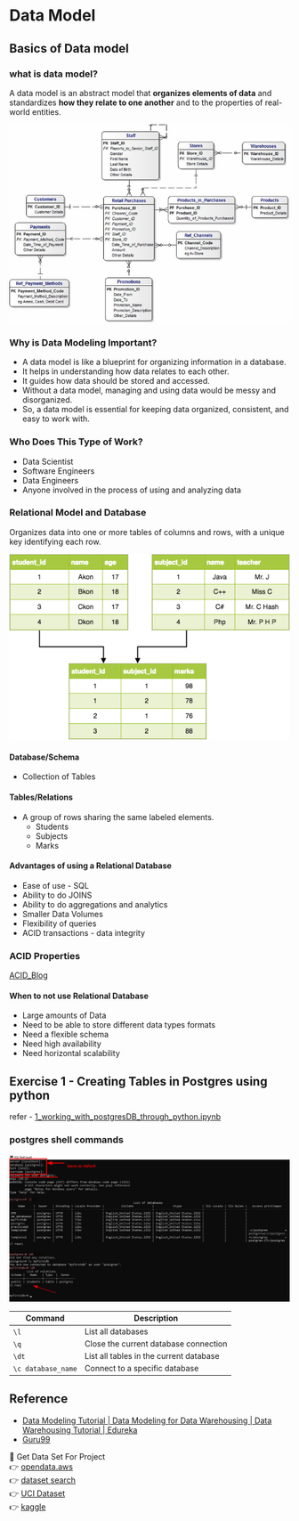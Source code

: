 # Data Model

## Basics of Data model

### what is data model?

A data model is an abstract model that **organizes elements of data** and standardizes **how they relate to one another** and to the properties of real-world entities.

<img src ="attachments\DataModel.jpg" width=600>

### Why is Data Modeling Important?

- A data model is like a blueprint for organizing information in a database.
- It helps in understanding how data relates to each other.
- It guides how data should be stored and accessed.
- Without a data model, managing and using data would be messy and disorganized.
- So, a data model is essential for keeping data organized, consistent, and easy to work with.

### Who Does This Type of Work?

- Data Scientist
- Software Engineers
- Data Engineers
- Anyone involved in the process of using and analyzing data

### Relational Model and Database

Organizes data into one or more tables of columns and rows, with a unique key identifying each row.

<img src ="attachments\relational-dbms-model.png" width=600>

#### Database/Schema

- Collection of Tables
  
#### Tables/Relations

- A group of rows sharing the same labeled elements.
  - Students
  - Subjects
  - Marks

#### Advantages of using a Relational Database

- Ease of use - SQL
- Ability to do JOINS
- Ability to do aggregations and analytics
- Smaller Data Volumes
- Flexibility of queries
- ACID transactions - data integrity

### ACID Properties

[ACID_Blog](https://notes123.hashnode.dev/acid-properties)

#### When to not use Relational Database

- Large amounts of Data
- Need to be able to store different data types formats
- Need a flexible schema
- Need high availability
- Need horizontal scalability

## Exercise 1 - Creating Tables in Postgres using python

refer - [1_working_with_postgresDB_through_python.ipynb](1_working_with_postgresDB_through_python.ipynb)

### postgres shell commands

<img src ="attachments/psql_cli.png"></br>


| Command            | Description                             |
| ------------------ | --------------------------------------- |
| `\l`               | List all databases                      |
| `\q`               | Close the current database connection   |
| `\dt`              | List all tables in the current database |
| `\c database_name` | Connect to a specific database          |

## Reference

- [Data Modeling Tutorial | Data Modeling for Data Warehousing | Data Warehousing Tutorial | Edureka](https://www.youtube.com/watch?v=acNmHwl9iPs)
- [Guru99](https://www.guru99.com/data-modelling-conceptual-logical.html)

🎯  Get Data Set For Project\
👉 [opendata.aws](https://registry.opendata.aws/)\
👉 [dataset search](https://datasetsearch.research.google.com/)\
👉 [UCI Dataset](https://archive.ics.uci.edu/datasets)\
👉 [kaggle](https://www.kaggle.com/datasets)
